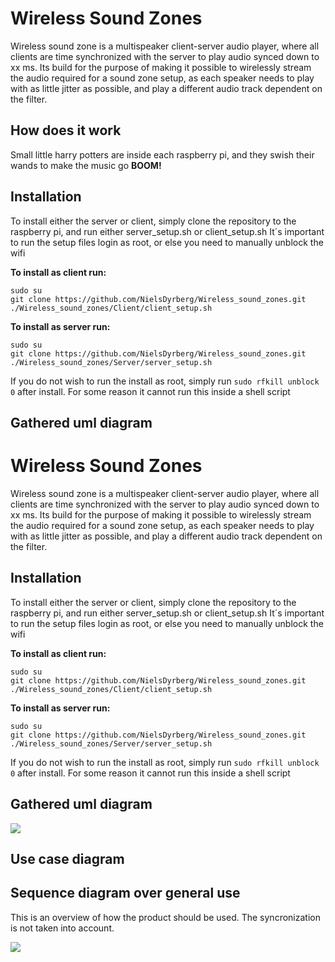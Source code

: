 <!-- 
To compile puml use: (Assuming plantuml you are in the directory)
plantuml.jar -tsvg README.md -o diagrams
-->

# Wireless Sound Zones

Wireless sound zone is a multispeaker client-server audio player, where all clients are time synchronized with the server to play audio synced down to xx ms.
Its build for the purpose of making it possible to wirelessly stream the audio required for a sound zone setup, as each speaker needs to play with as little
jitter as possible, and play a different audio track dependent on the filter.


## How does it work

Small little harry potters are inside each raspberry pi, and they swish their wands to make the music go **BOOM!**


## Installation

To install either the server or client, simply clone the repository to the raspberry pi, and run either server_setup.sh or client_setup.sh
It´s important to run the setup files login as root, or else you need to manually unblock the wifi

**To install as client run:**

    sudo su
    git clone https://github.com/NielsDyrberg/Wireless_sound_zones.git
	./Wireless_sound_zones/Client/client_setup.sh
	
**To install as server run:**

    sudo su
    git clone https://github.com/NielsDyrberg/Wireless_sound_zones.git
	./Wireless_sound_zones/Server/server_setup.sh
	
If you do not wish to run the install as root, simply run `sudo rfkill unblock 0` after install. For some reason it cannot run this inside a shell script

## Gathered uml diagram

<!--
```
@startuml class_diagram

together {
    package soundzone_client{
        class SZS_client{}
        class alsadriver{}
    }

    package soundzone_se<!-- 
To compile puml use: (Assuming plantuml you are in the directory)
plantuml.jar -tsvg README.md -o diagrams
-->

# Wireless Sound Zones

Wireless sound zone is a multispeaker client-server audio player, where all clients are time synchronized with the server to play audio synced down to xx ms.
Its build for the purpose of making it possible to wirelessly stream the audio required for a sound zone setup, as each speaker needs to play with as little
jitter as possible, and play a different audio track dependent on the filter.


## Installation

To install either the server or client, simply clone the repository to the raspberry pi, and run either server_setup.sh or client_setup.sh
It´s important to run the setup files login as root, or else you need to manually unblock the wifi

**To install as client run:**

    sudo su
    git clone https://github.com/NielsDyrberg/Wireless_sound_zones.git
	./Wireless_sound_zones/Client/client_setup.sh
	
**To install as server run:**

    sudo su
    git clone https://github.com/NielsDyrberg/Wireless_sound_zones.git
	./Wireless_sound_zones/Server/server_setup.sh
	
If you do not wish to run the install as root, simply run `sudo rfkill unblock 0` after install. For some reason it cannot run this inside a shell script

## Gathered uml diagram

<!--
```
@startuml class_diagram

together {
    package soundzone_client{
        class SZS_client{}
    }

    package soundzone_server {
        class SZS_server{}
    }
}

together {
    package alsadriver {
        class alsadriver{}
    }

    package soundzone_protocol {
        class SZP_master{}
        class SZP_slave{}

        package szp {}
    }

    package time_sync {
        class Sync_Slave {}
        class Sync_Master {}
        class TimeKeeper {}
    }

    package DataTransport{
        UDP_server --o DataTransport
        UDP_client --o DataTransport
    }
}

SZP_master --o szp
SZP_slave --o szp

SZS_client --* SZP_slave
SZS_server --* SZP_master
SZS_client --* Sync_Slave
SZS_server --* Sync_Master
SZS_client --* alsadriver
SZP_master --* UDP_client
SZP_slave --* UDP_server
Sync_Slave --* TimeKeeper
Sync_Master --* TimeKeeper
Sync_Slave --* UDP_server
Sync_Master --* UDP_client


class UDP_server {}

class UDP_client {}

class DataTransport {}

@enduml
```
-->

![](diagrams/class_diagram.svg)


## Use case diagram



## Sequence diagram over general use

This is an overview of how the product should be used.
The syncronization is not taken into account.

<!--
```
@startuml how_to_use
!pragma teoz true

box 
actor user
end box
participant server
participant client1
participant clientN
box
boundary speakers
end box

group Turn devices on
    user -> client1: Power on
    ...
    user -> clientN: Power on
    ...
    user -> server: Power on
end

group Sync clients
    server <-> client1: Sync
    ...
    server <-> clientN: Sync

end

group Stream music
    server -> client1: Send song
    ...
    server -> clientN: Send song
end

group Play song
    client1 -> speakers: Play song
    & clientN -> speakers: Play song
end

@enduml
```
-->

![](diagrams/how_to_use.svg)


